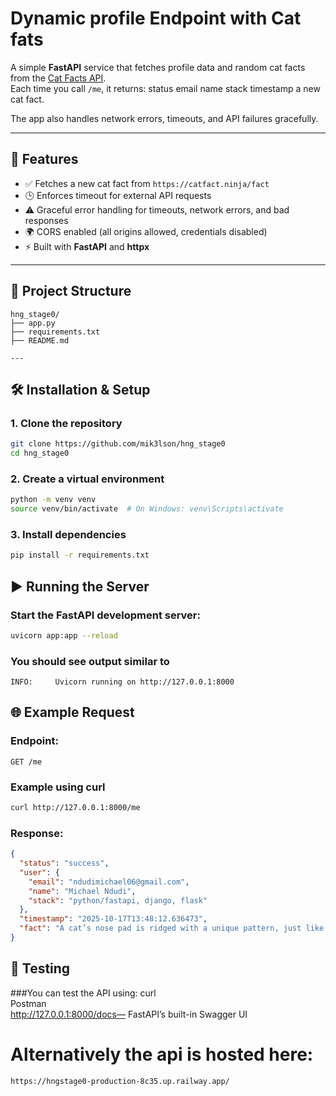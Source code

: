 # Dynamic profile Endpoint with Cat fats

A simple **FastAPI** service that fetches profile data and random cat facts from the [Cat Facts API](https://catfact.ninja/fact).  
Each time you call `/me`, it returns:
status
email
name 
stack
timestamp
a new cat fact.  

The app also handles network errors, timeouts, and API failures gracefully.

---

## 🚀 Features
- ✅ Fetches a new cat fact from `https://catfact.ninja/fact`
- 🕒 Enforces timeout for external API requests
- ⚠️ Graceful error handling for timeouts, network errors, and bad responses
- 🌍 CORS enabled (all origins allowed, credentials disabled)
- ⚡ Built with **FastAPI** and **httpx**

---

## 🧩 Project Structure
```
hng_stage0/
├── app.py
├── requirements.txt
├── README.md

---
```

## 🛠️ Installation & Setup

### 1. Clone the repository
```bash
git clone https://github.com/mik3lson/hng_stage0
cd hng_stage0

```

### 2. Create a virtual environment
```bash
python -m venv venv
source venv/bin/activate  # On Windows: venv\Scripts\activate
```

### 3. Install dependencies
```bash
pip install -r requirements.txt
```

## ▶️ Running the Server

### Start the FastAPI development server:
```bash
uvicorn app:app --reload
```
### You should see output similar to
```arduino
INFO:     Uvicorn running on http://127.0.0.1:8000
```

## 🌐 Example Request
### Endpoint:
```vbnet
GET /me
```
### Example using curl
```bash
curl http://127.0.0.1:8000/me
```

### Response: 
```json
{
  "status": "success",
  "user": {
    "email": "ndudimichael06@gmail.com",
    "name": "Michael Ndudi",
    "stack": "python/fastapi, django, flask"
  },
  "timestamp": "2025-10-17T13:48:12.636473",
  "fact": "A cat’s nose pad is ridged with a unique pattern, just like the fingerprint of a human."
}
```


## 🧪 Testing
###You can test the API using:
curl<br>
Postman<br>
http://127.0.0.1:8000/docs— FastAPI’s built-in Swagger UI


# Alternatively the api is hosted here:
```link
https://hngstage0-production-8c35.up.railway.app/
```
